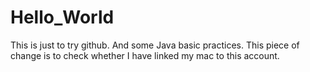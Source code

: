 # Hello_World
This is just to try github.
And some Java basic practices.
This piece of change is to check whether I have linked my mac to this account.

